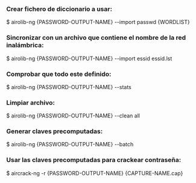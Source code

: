 ### Crear fichero de diccionario a usar:
$ airolib-ng {PASSWORD-OUTPUT-NAME} --import passwd {WORDLIST}
### Sincronizar con un archivo que contiene el nombre de la red inalámbrica:
$ airolib-ng {PASSWORD-OUTPUT-NAME} --import essid essid.lst
### Comprobar que todo este definido:
$ airolib-ng {PASSWORD-OUTPUT-NAME} --stats
### Limpiar archivo:
$ airolib-ng {PASSWORD-OUTPUT-NAME} --clean all
### Generar claves precomputadas:
$ airolib-ng {PASSWORD-OUTPUT-NAME} --batch
### Usar las claves precomputadas para crackear contraseña:
$ aircrack-ng -r {PASSWORD-OUTPUT-NAME} {CAPTURE-NAME.cap}